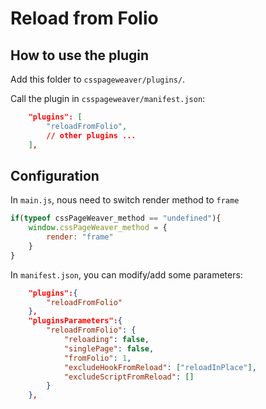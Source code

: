 # Reload from Folio

## How to use the plugin


Add this folder to `csspageweaver/plugins/`.

Call the plugin in `csspageweaver/manifest.json`:

```json
	"plugins": [
        "reloadFromFolio",
        // other plugins ...
	],
```

## Configuration


 In `main.js`, nous need to switch render method to `frame`

```js
if(typeof cssPageWeaver_method == "undefined"){
    window.cssPageWeaver_method = {
        render: "frame"   
    }
}

```

In `manifest.json`, you can modify/add some parameters:

```json
    "plugins":{
        "reloadFromFolio"
    },
    "pluginsParameters":{
        "reloadFromFolio": {
            "reloading": false,
            "singlePage": false,
            "fromFolio": 1,
            "excludeHookFromReload": ["reloadInPlace"],
            "excludeScriptFromReload": []
        }
    },
 ```
